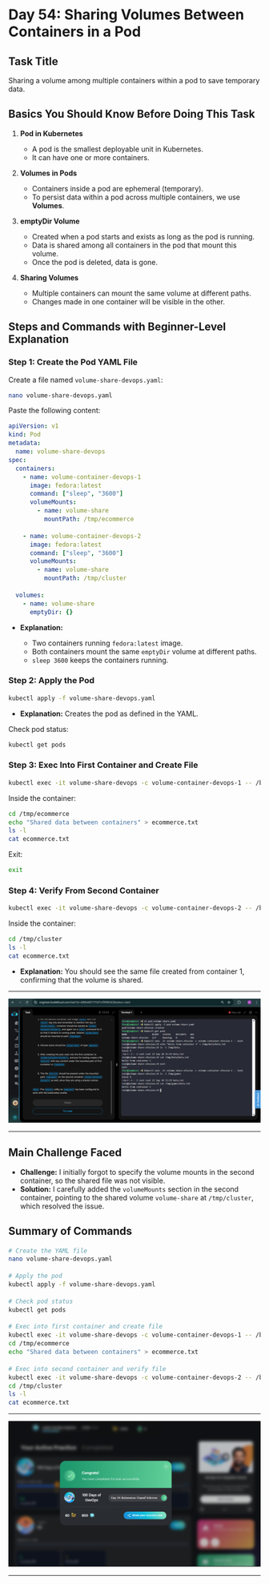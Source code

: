 # Day 54: Sharing Volumes Between Containers in a Pod

## Task Title

Sharing a volume among multiple containers within a pod to save temporary data.

## Basics You Should Know Before Doing This Task

1. **Pod in Kubernetes**

   * A pod is the smallest deployable unit in Kubernetes.
   * It can have one or more containers.

2. **Volumes in Pods**

   * Containers inside a pod are ephemeral (temporary).
   * To persist data within a pod across multiple containers, we use **Volumes**.

3. **emptyDir Volume**

   * Created when a pod starts and exists as long as the pod is running.
   * Data is shared among all containers in the pod that mount this volume.
   * Once the pod is deleted, data is gone.

4. **Sharing Volumes**

   * Multiple containers can mount the same volume at different paths.
   * Changes made in one container will be visible in the other.

## Steps and Commands with Beginner-Level Explanation

### Step 1: Create the Pod YAML File

Create a file named `volume-share-devops.yaml`:

```bash
nano volume-share-devops.yaml
```

Paste the following content:

```yaml
apiVersion: v1
kind: Pod
metadata:
  name: volume-share-devops
spec:
  containers:
    - name: volume-container-devops-1
      image: fedora:latest
      command: ["sleep", "3600"]
      volumeMounts:
        - name: volume-share
          mountPath: /tmp/ecommerce

    - name: volume-container-devops-2
      image: fedora:latest
      command: ["sleep", "3600"]
      volumeMounts:
        - name: volume-share
          mountPath: /tmp/cluster

  volumes:
    - name: volume-share
      emptyDir: {}
```

* **Explanation:**

  * Two containers running `fedora:latest` image.
  * Both containers mount the same `emptyDir` volume at different paths.
  * `sleep 3600` keeps the containers running.

### Step 2: Apply the Pod

```bash
kubectl apply -f volume-share-devops.yaml
```

* **Explanation:** Creates the pod as defined in the YAML.

Check pod status:

```bash
kubectl get pods
```

### Step 3: Exec Into First Container and Create File

```bash
kubectl exec -it volume-share-devops -c volume-container-devops-1 -- /bin/bash
```

Inside the container:

```bash
cd /tmp/ecommerce
echo "Shared data between containers" > ecommerce.txt
ls -l
cat ecommerce.txt
```

Exit:

```bash
exit
```

### Step 4: Verify From Second Container

```bash
kubectl exec -it volume-share-devops -c volume-container-devops-2 -- /bin/bash
```

Inside the container:

```bash
cd /tmp/cluster
ls -l
cat ecommerce.txt
```

* **Explanation:** You should see the same file created from container 1, confirming that the volume is shared.

---
![Screenshot 1](assets/Screenshot%202025-09-28%20213120.png)


---

## Main Challenge Faced

* **Challenge:** I initially forgot to specify the volume mounts in the second container, so the shared file was not visible.
* **Solution:** I carefully added the `volumeMounts` section in the second container, pointing to the shared volume `volume-share` at `/tmp/cluster`, which resolved the issue.

## Summary of Commands

```bash
# Create the YAML file
nano volume-share-devops.yaml

# Apply the pod
kubectl apply -f volume-share-devops.yaml

# Check pod status
kubectl get pods

# Exec into first container and create file
kubectl exec -it volume-share-devops -c volume-container-devops-1 -- /bin/bash
cd /tmp/ecommerce
echo "Shared data between containers" > ecommerce.txt

# Exec into second container and verify file
kubectl exec -it volume-share-devops -c volume-container-devops-2 -- /bin/bash
cd /tmp/cluster
ls -l
cat ecommerce.txt
```

---
![Screenshot 2](assets/Screenshot%202025-09-30%20185631.png)

---